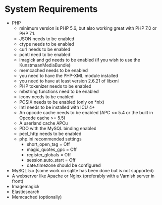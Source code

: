 # System Requirements

* PHP
    * minimum version is PHP 5.6, but also working great with PHP 7.0 or PHP 7.1.
    * JSON needs to be enabled
    * ctype needs to be enabled
    * curl needs to be enabled
    * pcntl need to be enabled
    * imagick and gd needs to be enabled (if you wish to use the KunstmaanMediaBundle)
    * memcached needs to be enabled
    * you need to have the PHP-XML module installed
    * you need to have at least version 2.6.21 of libxml
    * PHP tokenizer needs to be enabled
    * mbstring functions need to be enabled
    * iconv needs to be enabled
    * POSIX needs to be enabled (only on *nix)
    * Intl needs to be installed with ICU 4+
    * An opcode cache needs to be enabled (APC <= 5.4 or the built in Opcode cache >= 5.5)
    * A userland cache APCu
    * PDO with the MySQL binding enabled
    * pecl_http needs to be enabled
    * php.ini recommended settings
        * short_open_tag = Off
        * magic_quotes_gpc = Off
        * register_globals = Off
        * session.auto_start = Off
        * date.timezone should be configured
* MySQL 5.x (some work on sqlite has been done but is not supported)
* A webserver like Apache or Nginx (preferably with a Varnish server in front)
* Imagemagick
* Elasticsearch
* Memcached (optionally)
